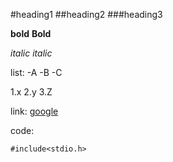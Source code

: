 #heading1
##heading2
###heading3

**bold**
__Bold__

*italic*
_italic_

list:
-A
-B
-C

1.x
2.y
3.Z

link: [google](https://google.com)

code:

`
#include<stdio.h>
`
